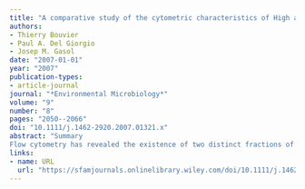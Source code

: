 ```yaml
---
title: "A comparative study of the cytometric characteristics of High and Low nucleic-acid bacterioplankton cells from different aquatic ecosystems"
authors:
- Thierry Bouvier
- Paul A. Del Giorgio
- Josep M. Gasol
date: "2007-01-01"
year: "2007"
publication-types:
- article-journal
journal: "*Environmental Microbiology*"
volume: "9"
number: "8"
pages: "2050--2066"
doi: "10.1111/j.1462-2920.2007.01321.x"
abstract: "Summary
Flow cytometry has revealed the existence of two distinct fractions of bacterioplankton cells, characterized by high and low nucleic acid contents (HNA and LNA cells). Although these fractions seem ubiquitous in aquatic systems, little is known concerning the variation in the cytometric parameters used to characterize them. We have performed cytometric analyses of samples from a wide range of aquatic systems to determine the magnitude and variability in the cytometric characteristics of HNA/LNA. We show that neither group is associated to a fixed level of fluorescence and of light scatter. Rather, the relative position of HNA and LNA in the fluorescence versus side scatter cytograms varies greatly, both within and among ecosystems. Although the cytometric parameters of both groups tend to covary, there is often uncoupling between the two, particularly in light scatter. Our results show that, although the basic HNA/LNA configuration is present in most samples, its cytometric expression changes greatly in different ecosystems and along productivity gradients. The patterns in cytometric parameters do not support the simple, dichotomous view of HNA and LNA as active and inactive cells, or the notion of two distinct and independent communities, but rather suggest that there may be cells that are intrinsic to each fraction, as well as others that may exchange between fractions."
links:
- name: URL
  url: "https://sfamjournals.onlinelibrary.wiley.com/doi/10.1111/j.1462-2920.2007.01321.x"
---
```

